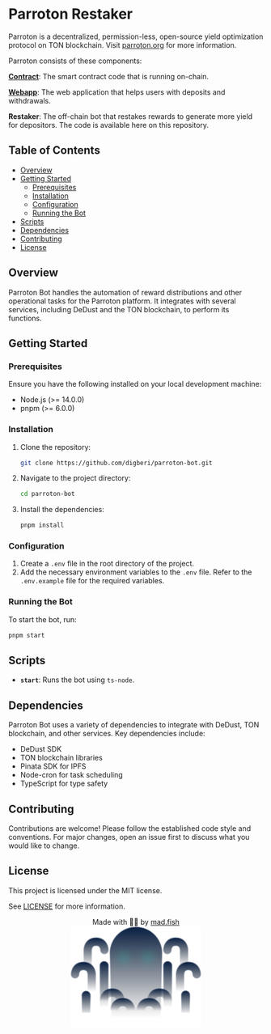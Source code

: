# Parroton Restaker

Parroton is a decentralized, permission-less, open-source yield optimization protocol on TON blockchain. Visit [parroton.org](https://parroton.org) for more information.

Parroton consists of these components:

**[Contract](https://github.com/KStasi/parroton-core)**: The smart contract code that is running on-chain.

**[Webapp](https://github.com/Digberi/parroton)**: The web application that helps users with deposits and withdrawals.

**Restaker**: The off-chain bot that restakes rewards to generate more yield for depositors. The code is available here on this repository.

## Table of Contents

- [Overview](#overview)
- [Getting Started](#getting-started)
  - [Prerequisites](#prerequisites)
  - [Installation](#installation)
  - [Configuration](#configuration)
  - [Running the Bot](#running-the-bot)
- [Scripts](#scripts)
- [Dependencies](#dependencies)
- [Contributing](#contributing)
- [License](#license)

## Overview

Parroton Bot handles the automation of reward distributions and other operational tasks for the Parroton platform. It integrates with several services, including DeDust and the TON blockchain, to perform its functions.

## Getting Started

### Prerequisites

Ensure you have the following installed on your local development machine:

- Node.js (>= 14.0.0)
- pnpm (>= 6.0.0)

### Installation

1. Clone the repository:

   ```sh
   git clone https://github.com/digberi/parroton-bot.git
   ```

2. Navigate to the project directory:

   ```sh
   cd parroton-bot
   ```

3. Install the dependencies:
   ```sh
   pnpm install
   ```

### Configuration

1. Create a `.env` file in the root directory of the project.
2. Add the necessary environment variables to the `.env` file. Refer to the `.env.example` file for the required variables.

### Running the Bot

To start the bot, run:

```sh
pnpm start
```

## Scripts

- **`start`**: Runs the bot using `ts-node`.

## Dependencies

Parroton Bot uses a variety of dependencies to integrate with DeDust, TON blockchain, and other services. Key dependencies include:

- DeDust SDK
- TON blockchain libraries
- Pinata SDK for IPFS
- Node-cron for task scheduling
- TypeScript for type safety

## Contributing

Contributions are welcome! Please follow the established code style and conventions. For major changes, open an issue first to discuss what you would like to change.

## License

This project is licensed under the MIT license.

See [LICENSE](LICENSE) for more information.

<p align="center"> Made with 💙💛 by <a href=https://mad.fish/>mad.fish</a>
<br />
<img src="docs/images/logo_big.svg" alt="Logo" height="200">
</p>
